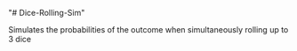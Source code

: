 "# Dice-Rolling-Sim" 

Simulates the probabilities of the outcome when simultaneously rolling up to 3 dice
